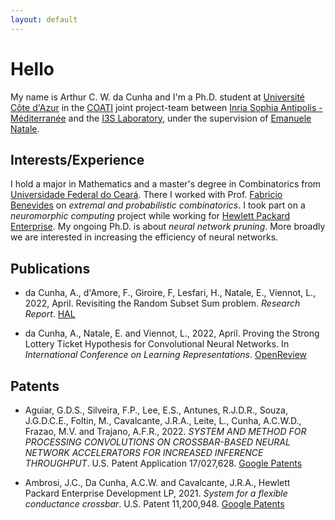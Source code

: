 ```yaml
---
layout: default
---
```


# Hello

My name is Arthur C. W. da Cunha and I'm a Ph.D. student at [Université Côte d'Azur](https://univ-cotedazur.eu/) in the [COATI](https://team.inria.fr/coati/) joint project-team between [Inria Sophia Antipolis - Méditerranée](https://www.inria.fr/fr/centre-inria-universite-cote-azur) and the [I3S Laboratory](https://www.i3s.unice.fr/en), under the supervision of [Emanuele Natale](https://www-sop.inria.fr/members/Emanuele.Natale/).


## Interests/Experience

I hold a major in Mathematics and a master's degree in Combinatorics from [Universidade Federal do Ceará](https://www.ufc.br/).
There I worked with Prof. [Fabricio Benevides](http://www.mat.ufc.br/~fabricio/) on *extremal and probabilistic combinatorics*.
I took part on a *neuromorphic computing* project while working for [Hewlett Packard Enterprise](https://www.hpe.com/). <!-- and in a *3D printing* project while working for [HP Inc](https://www.hp.com/). -->
My ongoing Ph.D. is about *neural network pruning*. More broadly we are interested in increasing the efficiency of neural networks.


## Publications

* da Cunha, A., d'Amore, F., Giroire, F, Lesfari, H., Natale, E., Viennot, L., 2022, April. Revisiting the Random Subset Sum problem. *Research Report*. [HAL](https://hal.archives-ouvertes.fr/hal-03654720)

* da Cunha, A., Natale, E. and Viennot, L., 2022, April. Proving the Strong Lottery Ticket Hypothesis for Convolutional Neural Networks. In *International Conference on Learning Representations*. [OpenReview](https://openreview.net/forum?id=Vjki79-619-)


## Patents

* Aguiar, G.D.S., Silveira, F.P., Lee, E.S., Antunes, R.J.D.R., Souza, J.G.D.C.E., Foltin, M., Cavalcante, J.R.A., Leite, L., Cunha, A.C.W.D., Frazao, M.V. and Trajano, A.F.R., 2022. *SYSTEM AND METHOD FOR PROCESSING CONVOLUTIONS ON CROSSBAR-BASED NEURAL NETWORK ACCELERATORS FOR INCREASED INFERENCE THROUGHPUT*. U.S. Patent Application 17/027,628. [Google Patents](https://patents.google.com/patent/US20220092393A1)

* Ambrosi, J.C., Da Cunha, A.C.W. and Cavalcante, J.R.A., Hewlett Packard Enterprise Development LP, 2021. *System for a flexible conductance crossbar*. U.S. Patent 11,200,948. [Google Patents](https://patents.google.com/patent/US11200948B1)
